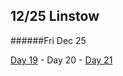 12/25 Linstow
-------------
######Fri Dec  25

[Day 19](12-24-Linstow.md) - Day 20 - [Day 21](12-26-Linstow.md)
